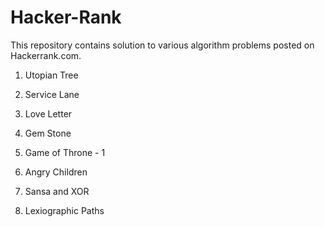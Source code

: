 Hacker-Rank
===========

This repository contains solution to various algorithm problems posted on Hackerrank.com. 

1) Utopian Tree

2) Service Lane

3) Love Letter

4) Gem Stone

5) Game of Throne - 1

6) Angry Children

7) Sansa and XOR

8) Lexiographic Paths
